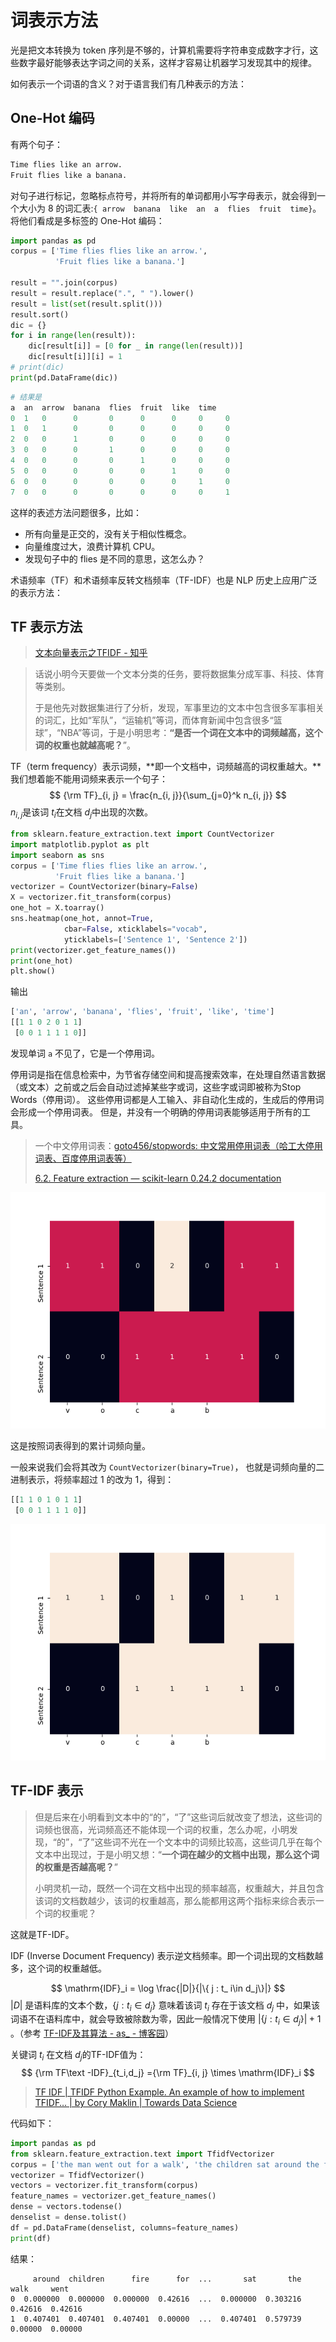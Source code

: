# 词表示方法

光是把文本转换为 token 序列是不够的，计算机需要将字符串变成数字才行，这些数字最好能够表达字词之间的关系，这样才容易让机器学习发现其中的规律。

如何表示一个词语的含义？对于语言我们有几种表示的方法：

## One-Hot 编码

有两个句子：

```bash
Time flies like an arrow.
Fruit flies like a banana.
```

对句子进行标记，忽略标点符号，并将所有的单词都用小写字母表示，就会得到一个大小为 8 的词汇表:`{ arrow  banana  like  an  a  flies  fruit  time}`。将他们看成是多标签的 One-Hot 编码：

```python
import pandas as pd
corpus = ['Time flies flies like an arrow.',
          'Fruit flies like a banana.']

result = "".join(corpus)
result = result.replace(".", " ").lower()
result = list(set(result.split()))
result.sort()
dic = {}
for i in range(len(result)):
    dic[result[i]] = [0 for _ in range(len(result))]
    dic[result[i]][i] = 1
# print(dic)
print(pd.DataFrame(dic))
```
```python
# 结果是
a  an  arrow  banana  flies  fruit  like  time
0  1   0      0       0      0      0     0     0
1  0   1      0       0      0      0     0     0
2  0   0      1       0      0      0     0     0
3  0   0      0       1      0      0     0     0
4  0   0      0       0      1      0     0     0
5  0   0      0       0      0      1     0     0
6  0   0      0       0      0      0     1     0
7  0   0      0       0      0      0     0     1
```

这样的表述方法问题很多，比如：

- 所有向量是正交的，没有关于相似性概念。
- 向量维度过大，浪费计算机 CPU。
- 发现句子中的 flies 是不同的意思，这怎么办？

术语频率（TF）和术语频率反转文档频率（TF-IDF）也是 NLP 历史上应用广泛的表示方法：

## TF 表示方法

> [文本向量表示之TFIDF - 知乎](https://zhuanlan.zhihu.com/p/145240120)

> 话说小明今天要做一个文本分类的任务，要将数据集分成军事、科技、体育等类别。
>
> 于是他先对数据集进行了分析，发现，军事里边的文本中包含很多军事相关的词汇，比如“军队”，“运输机”等词，而体育新闻中包含很多“篮球”，“NBA”等词，于是小明思考：**“是否一个词在文本中的词频越高，这个词的权重也就越高呢？**”。

TF（term frequency）表示词频，**即一个文档中，词频越高的词权重越大。**我们想着能不能用词频来表示一个句子：
$$
{\rm TF}_{i, j} = \frac{n_{i, j}}{\sum_{j=0}^k n_{i, j}}
$$
$n_{i,j}$​ 是该词 $t_i$​ 在文档 $d_j$​ 中出现的次数。

```python
from sklearn.feature_extraction.text import CountVectorizer
import matplotlib.pyplot as plt
import seaborn as sns
corpus = ['Time flies flies like an arrow.',
          'Fruit flies like a banana.']
vectorizer = CountVectorizer(binary=False)
X = vectorizer.fit_transform(corpus)
one_hot = X.toarray()
sns.heatmap(one_hot, annot=True,
            cbar=False, xticklabels="vocab",
            yticklabels=['Sentence 1', 'Sentence 2'])
print(vectorizer.get_feature_names())
print(one_hot)
plt.show()
```

输出

```python
['an', 'arrow', 'banana', 'flies', 'fruit', 'like', 'time']
[[1 1 0 2 0 1 1]
 [0 0 1 1 1 1 0]]
```

发现单词 `a` 不见了，它是一个停用词。

停用词是指在信息检索中，为节省存储空间和提高搜索效率，在处理自然语言数据（或文本）之前或之后会自动过滤掉某些字或词，这些字或词即被称为Stop Words（停用词）。 这些停用词都是人工输入、非自动化生成的，生成后的停用词会形成一个停用词表。 但是，并没有一个明确的停用词表能够适用于所有的工具。

>一个中文停用词表：[goto456/stopwords: 中文常用停用词表（哈工大停用词表、百度停用词表等）](https://github.com/goto456/stopwords)
>
>[6.2. Feature extraction — scikit-learn 0.24.2 documentation](https://scikit-learn.org/stable/modules/feature_extraction.html#stop-words)

<img src="img\myplot2.png" alt="myplot2" style="zoom:80%;" />

这是按照词表得到的累计词频向量。

一般来说我们会将其改为 `CountVectorizer(binary=True)`， 也就是词频向量的二进制表示，将频率超过 1 的改为 1，得到：

```python
[[1 1 0 1 0 1 1]
 [0 0 1 1 1 1 0]]
```

![myplot](img\myplot.png)

## TF-IDF 表示

> 但是后来在小明看到文本中的“的”，“了”这些词后就改变了想法，这些词的词频也很高，光词频高还不能体现一个词的权重，怎么办呢，小明发现，“的”，“了”这些词不光在一个文本中的词频比较高，这些词几乎在每个文本中出现过，于是小明又想：“**一个词在越少的文档中出现，那么这个词的权重是否越高呢？**”
>
> 小明灵机一动，既然一个词在文档中出现的频率越高，权重越大，并且包含该词的文档数越少，该词的权重越高，那么能都用这两个指标来综合表示一个词的权重呢？

这就是TF-IDF。

IDF (Inverse Document Frequency) 表示逆文档频率。即一个词出现的文档数越多，这个词的权重越低。


$$
\mathrm{IDF}_i = \log \frac{|D|}{|\{ j : t_ i\in d_j\}|}
$$
$|D|$ 是语料库的文本个数，${\{ j : t_ i\in d_j\}}$ 意味着该词 $t_i$ 存在于该文档 $d_j$ 中，如果该词语不在语料库中，就会导致被除数为零，因此一般情况下使用 ${|\{ j : t_ i\in d_j\}|} + 1$​ 。（参考 [TF-IDF及其算法 - as_ - 博客园](https://www.cnblogs.com/biyeymyhjob/archive/2012/07/17/2595249.HTML)）

关键词 $t_i$ 在文档 $d_j$​ 的TF-IDF值为：
$$
{\rm TF\text -IDF}_{t_i,d_j} ={\rm TF}_{i, j} \times \mathrm{IDF}_i
$$

> [TF IDF | TFIDF Python Example. An example of how to implement TFIDF… | by Cory Maklin | Towards Data Science](https://towardsdatascience.com/natural-language-processing-feature-engineering-using-tf-idf-e8b9d00e7e76)

代码如下：

```python
import pandas as pd
from sklearn.feature_extraction.text import TfidfVectorizer
corpus = ['the man went out for a walk', 'the children sat around the fire']
vectorizer = TfidfVectorizer()
vectors = vectorizer.fit_transform(corpus)
feature_names = vectorizer.get_feature_names()
dense = vectors.todense()
denselist = dense.tolist()
df = pd.DataFrame(denselist, columns=feature_names)
print(df)
```

结果：

```
     around  children      fire      for  ...       sat       the     walk     went
0  0.000000  0.000000  0.000000  0.42616  ...  0.000000  0.303216  0.42616  0.42616
1  0.407401  0.407401  0.407401  0.00000  ...  0.407401  0.579739  0.00000  0.00000
```

